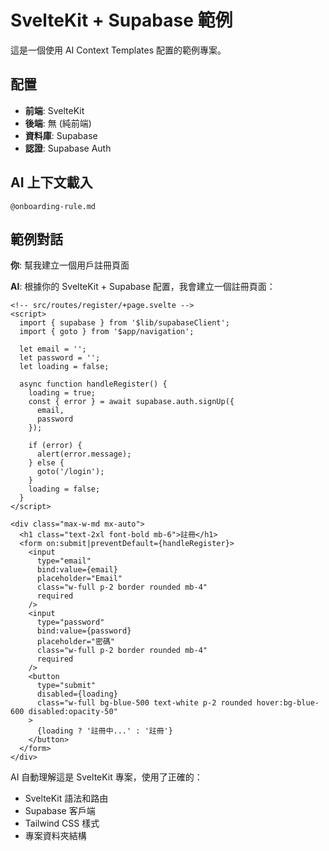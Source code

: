 # SvelteKit + Supabase 範例

這是一個使用 AI Context Templates 配置的範例專案。

## 配置
- **前端**: SvelteKit
- **後端**: 無 (純前端)
- **資料庫**: Supabase
- **認證**: Supabase Auth

## AI 上下文載入
```
@onboarding-rule.md
```

## 範例對話

**你**: 幫我建立一個用戶註冊頁面

**AI**: 根據你的 SvelteKit + Supabase 配置，我會建立一個註冊頁面：

```svelte
<!-- src/routes/register/+page.svelte -->
<script>
  import { supabase } from '$lib/supabaseClient';
  import { goto } from '$app/navigation';
  
  let email = '';
  let password = '';
  let loading = false;
  
  async function handleRegister() {
    loading = true;
    const { error } = await supabase.auth.signUp({
      email,
      password
    });
    
    if (error) {
      alert(error.message);
    } else {
      goto('/login');
    }
    loading = false;
  }
</script>

<div class="max-w-md mx-auto">
  <h1 class="text-2xl font-bold mb-6">註冊</h1>
  <form on:submit|preventDefault={handleRegister}>
    <input 
      type="email" 
      bind:value={email}
      placeholder="Email"
      class="w-full p-2 border rounded mb-4"
      required 
    />
    <input 
      type="password" 
      bind:value={password}
      placeholder="密碼"
      class="w-full p-2 border rounded mb-4"
      required 
    />
    <button 
      type="submit"
      disabled={loading}
      class="w-full bg-blue-500 text-white p-2 rounded hover:bg-blue-600 disabled:opacity-50"
    >
      {loading ? '註冊中...' : '註冊'}
    </button>
  </form>
</div>
```

AI 自動理解這是 SvelteKit 專案，使用了正確的：
- SvelteKit 語法和路由
- Supabase 客戶端
- Tailwind CSS 樣式
- 專案資料夾結構
